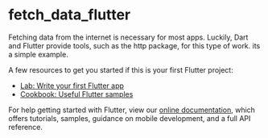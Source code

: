 # fetch_data_flutter

Fetching data from the internet is necessary for most apps. Luckily, Dart and Flutter provide tools, such as the http package, for this type of work. its a simple example.

A few resources to get you started if this is your first Flutter project:

- [Lab: Write your first Flutter app](https://flutter.dev/docs/get-started/codelab)
- [Cookbook: Useful Flutter samples](https://flutter.dev/docs/cookbook)

For help getting started with Flutter, view our
[online documentation](https://flutter.dev/docs), which offers tutorials,
samples, guidance on mobile development, and a full API reference.
